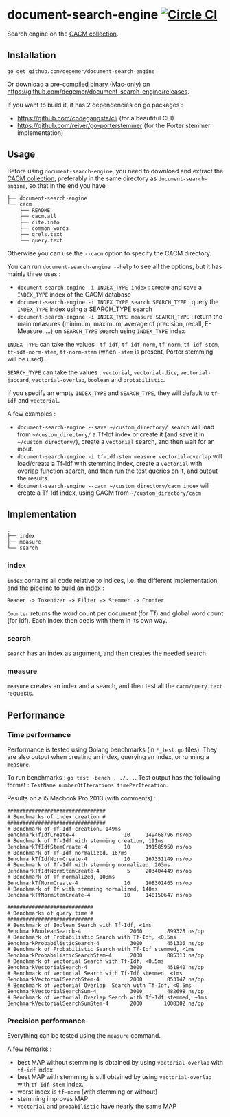 # document-search-engine [![Circle CI](https://circleci.com/gh/degemer/document-search-engine/tree/master.svg?style=svg)](https://circleci.com/gh/degemer/document-search-engine/tree/master)

Search engine on the [CACM collection](http://ir.dcs.gla.ac.uk/resources/test_collections/cacm/).

## Installation

```
go get github.com/degemer/document-search-engine
```

Or download a pre-compiled binary (Mac-only) on https://github.com/degemer/document-search-engine/releases.

If you want to build it, it has 2 dependencies on go packages :
- https://github.com/codegangsta/cli (for a beautiful CLI)
- https://github.com/reiver/go-porterstemmer (for the Porter stemmer implementation)

## Usage

Before using `document-search-engine`, you need to download and extract the [CACM collection](http://ir.dcs.gla.ac.uk/resources/test_collections/cacm/cacm.tar.gz), preferably in the same directory as `document-search-engine`, so that in the end you have :

```
├── document-search-engine
└── cacm
    ├── README
    ├── cacm.all
    ├── cite.info
    ├── common_words
    ├── qrels.text
    └── query.text

```

Otherwise you can use the `--cacm` option to specify the CACM directory.

You can run `document-search-engine --help` to see all the options, but it has mainly three uses :
- `document-search-engine -i INDEX_TYPE index` : create and save a `INDEX_TYPE` index of the CACM database
- `document-search-engine -i INDEX_TYPE search SEARCH_TYPE` : query the `INDEX_TYPE` index using a SEARCH_TYPE search
- `document-search-engine -i INDEX_TYPE measure SEARCH_TYPE` : return the main measures (minimum, maximum, average of precision, recall, E-Measure, ...) on `SEARCH_TYPE` search using `INDEX_TYPE` index

`INDEX_TYPE` can take the values : `tf-idf`, `tf-idf-norm`, `tf-norm`, `tf-idf-stem`, `tf-idf-norm-stem`, `tf-norm-stem` (when `-stem` is present, Porter stemming will be used).

`SEARCH_TYPE` can take the values : `vectorial`, `vectorial-dice`, `vectorial-jaccard`, `vectorial-overlap`, `boolean` and `probabilistic`.

If you specify an empty `INDEX_TYPE` and `SEARCH_TYPE`, they will default to `tf-idf` and `vectorial`.

A few examples :
- `document-search-engine --save ~/custom_directory/ search` will load from `~/custom_directory/` a Tf-Idf index or create it (and save it in `~/custom_directory/`), create a `vectorial` search, and then wait for an input.
- `document-search-engine -i tf-idf-stem measure vectorial-overlap` will load/create a Tf-Idf with stemming index, create a `vectorial` with overlap function search, and then run the test queries on it, and output the results.
- `document-search-engine --cacm ~/custom_directory/cacm index` will create a Tf-Idf index, using CACM from `~/custom_directory/cacm`


## Implementation

```
.
├── index
├── measure
└── search
```

### index

`index` contains all code relative to indices, i.e. the different implementation, and the pipeline to build an index :
```
Reader -> Tokenizer -> Filter -> Stemmer -> Counter
```

`Counter` returns the word count per document (for Tf) and global word count (for Idf). Each index then deals with them in its own way.


### search

`search` has an index as argument, and then creates the needed search.

### measure

`measure` creates an index and a search, and then test all the `cacm/query.text` requests.

## Performance

### Time performance

Performance is tested using Golang benchmarks (in `*_test.go` files). They are also output when creating an index, querying an index, or running a `measure`.

To run benchmarks : `go test -bench . ./...`.
Test output has the following format : `TestName numberOfIterations timePerIteration`.

Results on a i5 Macbook Pro 2013 (with comments) :

```
################################
# Benchmarks of index creation #
################################
# Benchmark of Tf-Idf creation, 149ms
BenchmarkTfIdfCreate-4        	      10	 149468796 ns/op
# Benchmark of Tf-Idf with stemming creation, 191ms
BenchmarkTfIdfStemCreate-4    	      10	 191585950 ns/op
# Benchmark of Tf-Idf normalized, 167ms
BenchmarkTfIdfNormCreate-4    	      10	 167351149 ns/op
# Benchmark of Tf-Idf with stemming normalized, 203ms
BenchmarkTfIdfNormStemCreate-4	       5	 203404449 ns/op
# Benchmark of Tf normalized, 108ms
BenchmarkTfNormCreate-4       	      10	 108301465 ns/op
# Benchmark of Tf with stemming normalized, 140ms
BenchmarkTfNormStemCreate-4   	      10	 140150647 ns/op

############################
# Benchmarks of query time #
############################
# Benchmark of Boolean Search with Tf-Idf, <1ms
BenchmarkBooleanSearch-4          	    2000	    899328 ns/op
# Benchmark of Probabilistic Search with Tf-Idf, <0.5ms
BenchmarkProbabilisticSearch-4    	    3000	    451336 ns/op
# Benchmark of Probabilistic Search with Tf-Idf stemmed, <1ms
BenchmarkProbabilisticSearchStem-4	    2000	    885313 ns/op
# Benchmark of Vectorial Search with Tf-Idf, <0.5ms
BenchmarkVectorialSearch-4        	    3000	    451840 ns/op
# Benchmark of Vectorial Search with Tf-Idf stemmed, <1ms
BenchmarkVectorialSearchStem-4    	    2000	    853147 ns/op
# Benchmark of Vectorial Overlap  Search with Tf-Idf, <0.5ms
BenchmarkVectorialSearchSum-4     	    3000	    482698 ns/op
# Benchmark of Vectorial Overlap Search with Tf-Idf stemmed, ~1ms
BenchmarkVectorialSearchSumStem-4 	    2000	   1008302 ns/op
```

### Precision performance

Everything can be tested using the `measure` command.

A few remarks :
- best MAP without stemming is obtained by using `vectorial-overlap` with `tf-idf` index.
- best MAP with stemming is still obtained by using `vectorial-overlap` with `tf-idf-stem` index.
- worst index is `tf-norm` (with stemming or without)
- stemming improves MAP
- `vectorial` and `probabilistic` have nearly the same MAP

